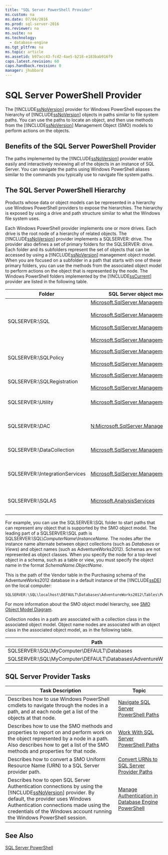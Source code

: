 ```yaml
---
title: "SQL Server PowerShell Provider"
ms.custom: na
ms.date: 07/04/2016
ms.prod: sql-server-2016
ms.reviewer: na
ms.suite: na
ms.technology: 
  - database-engine
ms.tgt_pltfrm: na
ms.topic: article
ms.assetid: b97acc43-fcd2-4ae5-b218-e183bab916f9
caps.latest.revision: 60
caps.handback.revision: 0
manager: jhubbard
---
```

# SQL Server PowerShell Provider
  The [!INCLUDE[ssNoVersion](../../Topics/TopicNameContainA/tokens/ssNoVersion_md.md)] provider for Windows PowerShell exposes the hierarchy of [!INCLUDE[ssNoVersion](../../Topics/TopicNameContainA/tokens/ssNoVersion_md.md)] objects in paths similar to file system paths. You can use the paths to locate an object, and then use methods from the [!INCLUDE[ssNoVersion](../../Topics/TopicNameContainA/tokens/ssNoVersion_md.md)] Management Object (SMO) models to perform actions on the objects.  
  
## Benefits of the SQL Server PowerShell Provider  
 The paths implemented by the [!INCLUDE[ssNoVersion](../../Topics/TopicNameContainA/tokens/ssNoVersion_md.md)] provider enable easily and interactively reviewing all of the objects in an instance of SQL Server. You can navigate the paths using Windows PowerShell aliases similar to the commands you typically use to navigate file system paths.  
  
## The SQL Server PowerShell Hierarchy  
 Products whose data or object models can be represented in a hierarchy use Windows PowerShell providers to expose the hierarchies. The hierarchy is exposed by using a drive and path structure similar to what the Windows file system uses.  
  
 Each Windows PowerShell provider implements one or more drives. Each drive is the root node of a hierarchy of related objects. The [!INCLUDE[ssNoVersion](../../Topics/TopicNameContainA/tokens/ssNoVersion_md.md)] provider implements a SQLSERVER: drive. The provider also defines a set of primary folders for the SQLSERVER: drive. Each folder and its subfolders represent the set of objects that can be accessed by using a [!INCLUDE[ssNoVersion](../../Topics/TopicNameContainA/tokens/ssNoVersion_md.md)] management object model. When you are focused on a subfolder in a path that starts with one of these primary folders, you can use the methods from the associated object model to perform actions on the object that is represented by the node. The Windows PowerShell folders implemented by the [!INCLUDE[ssCurrent](../../Topics/TopicNameContainA/tokens/ssCurrent_md.md)] provider are listed in the following table.  
  
|Folder|SQL Server object model namespace|Objects|  
|------------|---------------------------------------|-------------|  
|SQLSERVER:\SQL|[Microsoft.SqlServer.Management.Smo](assetId:///N:Microsoft.SqlServer.Management.Smo)<br /><br /> [Microsoft.SqlServer.Management.Smo.Agent](assetId:///N:Microsoft.SqlServer.Management.Smo.Agent)<br /><br /> [Microsoft.SqlServer.Management.Smo.Broker](assetId:///N:Microsoft.SqlServer.Management.Smo.Broker)<br /><br /> [Microsoft.SqlServer.Management.Smo.Mail](assetId:///N:Microsoft.SqlServer.Management.Smo.Mail)|Database objects, such as tables, views, and stored procedures.|  
|SQLSERVER:\SQLPolicy|[Microsoft.SqlServer.Management.Dmf](assetId:///N:Microsoft.SqlServer.Management.Dmf)<br /><br /> [Microsoft.SqlServer.Management.Facets](assetId:///N:Microsoft.SqlServer.Management.Facets)|Policy-based management objects, such as policies and facets.|  
|SQLSERVER:\SQLRegistration|[Microsoft.SqlServer.Management.RegisteredServers](assetId:///N:Microsoft.SqlServer.Management.RegisteredServers)<br /><br /> [Microsoft.SqlServer.Management.Smo.RegSvrEnum](assetId:///N:Microsoft.SqlServer.Management.Smo.RegSvrEnum)|Registered server objects, such as server groups and registered servers.|  
|SQLSERVER:\Utility|[Microsoft.SqlServer.Management.Utility](assetId:///N:Microsoft.SqlServer.Management.Utility)|Utility objects, such as managed instances of the [!INCLUDE[ssDE](../../Topics/TopicNameContainA/tokens/ssDE_md.md)].|  
|SQLSERVER:\DAC|[N:Microsoft.SqlServer.Management.DAC](assetId:///N:Microsoft.SqlServer.Management.DAC)|Data-tier application objects such as DAC packages, and operations such as deploying a DAC.|  
|SQLSERVER:\DataCollection|[Microsoft.SqlServer.Management.Collector](assetId:///N:Microsoft.SqlServer.Management.Collector)|Data collector objects, such as collection sets and configuration stores.|  
|SQLSERVER:\IntegrationServices|[Microsoft.SqlServer.Management.IntegrationServices](assetId:///N:Microsoft.SqlServer.Management.IntegrationServices)|[!INCLUDE[ssISnoversion](../../Topics/TopicNameContainA/tokens/ssISnoversion_md.md)] objects such as projects, packages, and environments.|  
|SQLSERVER:\SQLAS|[Microsoft.AnalysisServices](assetId:///N:Microsoft.AnalysisServices)|[!INCLUDE[ssASnoversion](../../Topics/TopicNameContainA/tokens/ssASnoversion_md.md)] objects such as cubes, aggregations, and dimensions.|  
  
 For example, you can use the SQLSERVER:\SQL folder to start paths that can represent any object that is supported by the SMO object model. The leading part of a SQLSERVER:\SQL path is SQLSERVER:\SQL\\*ComputerName*\\*InstanceName*. The nodes after the instance name alternate between object collections (such as *Databases* or *Views*) and object names (such as AdventureWorks2012). Schemas are not represented as object classes. When you specify the node for a top-level object in a schema, such as a table or view, you must specify the object name in the format *SchemaName.ObjectName*.  
  
 This is the path of the Vendor table in the Purchasing schema of the AdventureWorks2012 database in a default instance of the [!INCLUDE[ssDE](../../Topics/TopicNameContainA/tokens/ssDE_md.md)] on the local computer:  
  
```  
SQLSERVER:\SQL\localhost\DEFAULT\Databases\AdventureWorks2012\Tables\Purchasing.Vendor  
```  
  
 For more information about the SMO object model hierarchy, see [SMO Object Model Diagram](../Topic/SMO%20Object%20Model%20Diagram.md).  
  
 Collection nodes in a path are associated with a collection class in the associated object model. Object name nodes are associated with an object class in the associated object model, as in the following table.  
  
|Path|SMO class|  
|----------|---------------|  
|SQLSERVER:\SQL\MyComputer\DEFAULT\Databases|[DatabaseCollection](assetId:///T:Microsoft.SqlServer.Management.Smo.DatabaseCollection)|  
|SQLSERVER:\SQL\MyComputer\DEFAULT\Databases\AdventureWorks2012|[Database](assetId:///T:Microsoft.SqlServer.Management.Smo.Database)|  
  
## SQL Server Provider Tasks  
  
|Task Description|Topic|  
|----------------------|-----------|  
|Describes how to use Windows PowerShell cmdlets to navigate through the nodes in a path, and at each node get a list of the objects at that node.|[Navigate SQL Server PowerShell Paths](../../Topics/TopicNameNotContainA/Navigate-SQL-Server-PowerShell-Paths.md)|  
|Describes how to use the SMO methods and properties to report on and perform work on the object represented by a node in a path. Also describes how to get a list of the SMO methods and properties for that node.|[Work With SQL Server PowerShell Paths](../../Topics/TopicNameNotContainA/Work-With-SQL-Server-PowerShell-Paths.md)|  
|Describes how to convert a SMO Uniform Resource Name (URN) to a SQL Server provider path.|[Convert URNs to SQL Server Provider Paths](../../Topics/TopicNameNotContainA/Convert-URNs-to-SQL-Server-Provider-Paths.md)|  
|Describes how to open SQL Server Authentication connections by using the [!INCLUDE[ssNoVersion](../../Topics/TopicNameContainA/tokens/ssNoVersion_md.md)] provider. By default, the provider uses Windows Authentication connections made using the credentials of the Windows account running the Windows PowerShell session.|[Manage Authentication in Database Engine PowerShell](../../Topics/TopicNameNotContainA/Manage-Authentication-in-Database-Engine-PowerShell.md)|  
  
## See Also  
 [SQL Server PowerShell](../../Topics/TopicNameNotContainA/SQL-Server-PowerShell.md)  
  
  